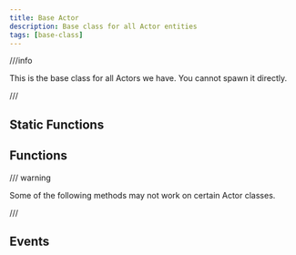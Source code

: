 ```yaml
---
title: Base Actor
description: Base class for all Actor entities
tags: [base-class]
---
```


<HeaderDeclaration type="Class" name="Actor" />

///info

This is the base class for all Actors we have. You cannot spawn it directly.

///


## Static Functions

<StaticFunctionsDeclaration type="Class" name="Actor" />


## Functions

/// warning

Some of the following methods may not work on certain Actor classes.

///

<FunctionsDeclaration type="Class" name="Actor" />


## Events

<EventsDeclaration type="Class" name="Actor" />
